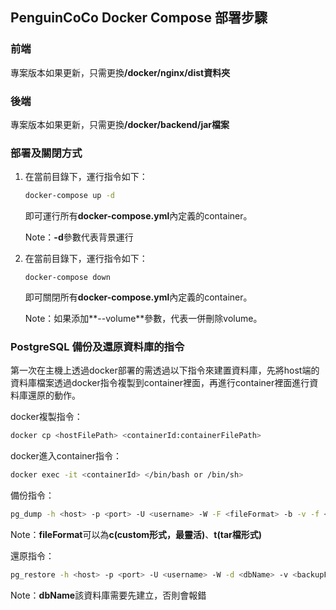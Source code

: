 ## PenguinCoCo Docker Compose 部署步驟

### 前端

專案版本如果更新，只需更換<b>/docker/nginx/dist資料夾</b>

### 後端

專案版本如果更新，只需更換<b>/docker/backend/jar檔案</b>

### 部署及關閉方式

1. 在當前目錄下，運行指令如下：

   ```bash
   docker-compose up -d
   ```

   即可運行所有**docker-compose.yml**內定義的container。

   Note：**-d**參數代表背景運行

2. 在當前目錄下，運行指令如下：

   ```b
   docker-compose down
   ```

   即可關閉所有**docker-compose.yml**內定義的container。

   Note：如果添加**--volume**參數，代表一併刪除volume。

### PostgreSQL 備份及還原資料庫的指令

第一次在主機上透過docker部署的需透過以下指令來建置資料庫，先將host端的資料庫檔案透過docker指令複製到container裡面，再進行container裡面進行資料庫還原的動作。

docker複製指令：

```bash
docker cp <hostFilePath> <containerId:containerFilePath>
```

docker進入container指令：

```bash
docker exec -it <containerId> </bin/bash or /bin/sh>
```

備份指令：

```bash
pg_dump -h <host> -p <port> -U <username> -W -F <fileFormat> -b -v -f <outputFilePath> <dbName>
```

Note：<b>fileFormat</b>可以為**c(custom形式，最靈活)**、**t(tar檔形式)**

還原指令：

```bash
pg_restore -h <host> -p <port> -U <username> -W -d <dbName> -v <backupFilePath>
```

Note：<b>dbName</b>該資料庫需要先建立，否則會報錯